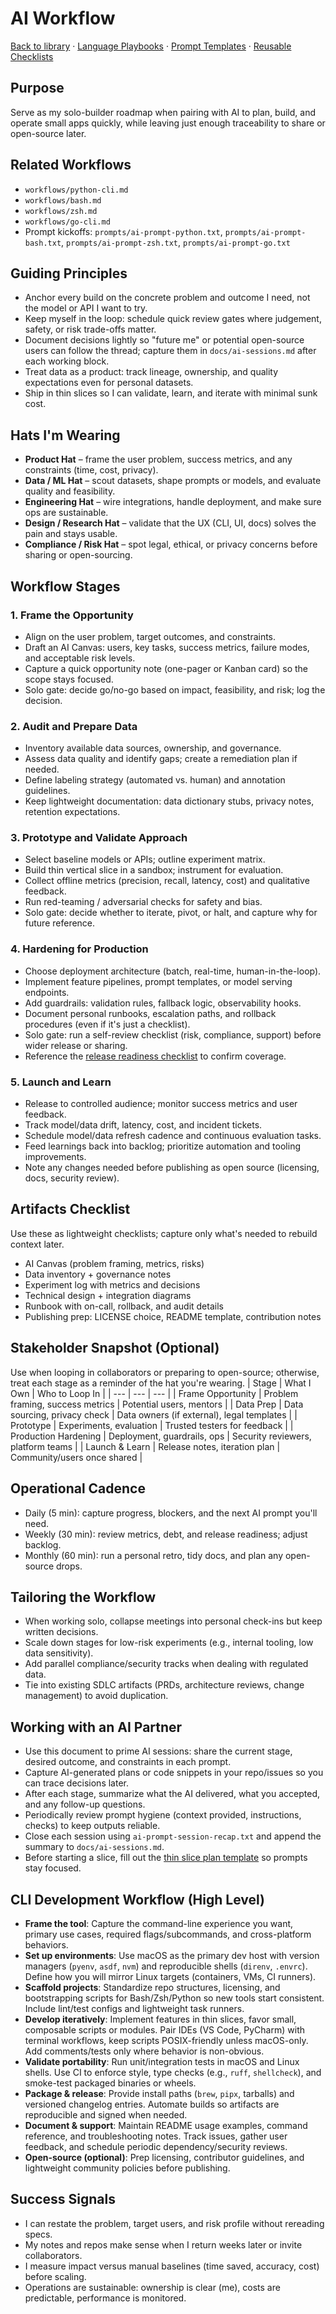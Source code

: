 # AI Workflow

[Back to library](../README.md) · [Language Playbooks](../workflows) · [Prompt Templates](../prompts) · [Reusable Checklists](../templates/README.md)

## Purpose
Serve as my solo-builder roadmap when pairing with AI to plan, build, and operate small apps quickly, while leaving just enough traceability to share or open-source later.

## Related Workflows
- `workflows/python-cli.md`
- `workflows/bash.md`
- `workflows/zsh.md`
- `workflows/go-cli.md`
- Prompt kickoffs: `prompts/ai-prompt-python.txt`, `prompts/ai-prompt-bash.txt`, `prompts/ai-prompt-zsh.txt`, `prompts/ai-prompt-go.txt`

## Guiding Principles
- Anchor every build on the concrete problem and outcome I need, not the model or API I want to try.
- Keep myself in the loop: schedule quick review gates where judgement, safety, or risk trade-offs matter.
- Document decisions lightly so "future me" or potential open-source users can follow the thread; capture them in `docs/ai-sessions.md` after each working block.
- Treat data as a product: track lineage, ownership, and quality expectations even for personal datasets.
- Ship in thin slices so I can validate, learn, and iterate with minimal sunk cost.

## Hats I'm Wearing
- **Product Hat** – frame the user problem, success metrics, and any constraints (time, cost, privacy).
- **Data / ML Hat** – scout datasets, shape prompts or models, and evaluate quality and feasibility.
- **Engineering Hat** – wire integrations, handle deployment, and make sure ops are sustainable.
- **Design / Research Hat** – validate that the UX (CLI, UI, docs) solves the pain and stays usable.
- **Compliance / Risk Hat** – spot legal, ethical, or privacy concerns before sharing or open-sourcing.

## Workflow Stages

### 1. Frame the Opportunity
- Align on the user problem, target outcomes, and constraints.
- Draft an AI Canvas: users, key tasks, success metrics, failure modes, and acceptable risk levels.
- Capture a quick opportunity note (one-pager or Kanban card) so the scope stays focused.
- Solo gate: decide go/no-go based on impact, feasibility, and risk; log the decision.

### 2. Audit and Prepare Data
- Inventory available data sources, ownership, and governance.
- Assess data quality and identify gaps; create a remediation plan if needed.
- Define labeling strategy (automated vs. human) and annotation guidelines.
- Keep lightweight documentation: data dictionary stubs, privacy notes, retention expectations.

### 3. Prototype and Validate Approach
- Select baseline models or APIs; outline experiment matrix.
- Build thin vertical slice in a sandbox; instrument for evaluation.
- Collect offline metrics (precision, recall, latency, cost) and qualitative feedback.
- Run red-teaming / adversarial checks for safety and bias.
- Solo gate: decide whether to iterate, pivot, or halt, and capture why for future reference.

### 4. Hardening for Production
- Choose deployment architecture (batch, real-time, human-in-the-loop).
- Implement feature pipelines, prompt templates, or model serving endpoints.
- Add guardrails: validation rules, fallback logic, observability hooks.
- Document personal runbooks, escalation paths, and rollback procedures (even if it's just a checklist).
- Solo gate: run a self-review checklist (risk, compliance, support) before wider release or sharing.
- Reference the [release readiness checklist](../templates/release-readiness-checklist.md) to confirm coverage.

### 5. Launch and Learn
- Release to controlled audience; monitor success metrics and user feedback.
- Track model/data drift, latency, cost, and incident tickets.
- Schedule model/data refresh cadence and continuous evaluation tasks.
- Feed learnings back into backlog; prioritize automation and tooling improvements.
- Note any changes needed before publishing as open source (licensing, docs, security review).

## Artifacts Checklist
Use these as lightweight checklists; capture only what's needed to rebuild context later.
- AI Canvas (problem framing, metrics, risks)
- Data inventory + governance notes
- Experiment log with metrics and decisions
- Technical design + integration diagrams
- Runbook with on-call, rollback, and audit details
- Publishing prep: LICENSE choice, README template, contribution notes

## Stakeholder Snapshot (Optional)
Use when looping in collaborators or preparing to open-source; otherwise, treat each stage as a reminder of the hat you're wearing.
| Stage | What I Own | Who to Loop In |
| --- | --- | --- |
| Frame Opportunity | Problem framing, success metrics | Potential users, mentors |
| Data Prep | Data sourcing, privacy check | Data owners (if external), legal templates |
| Prototype | Experiments, evaluation | Trusted testers for feedback |
| Production Hardening | Deployment, guardrails, ops | Security reviewers, platform teams |
| Launch & Learn | Release notes, iteration plan | Community/users once shared |

## Operational Cadence
- Daily (5 min): capture progress, blockers, and the next AI prompt you'll need.
- Weekly (30 min): review metrics, debt, and release readiness; adjust backlog.
- Monthly (60 min): run a personal retro, tidy docs, and plan any open-source drops.

## Tailoring the Workflow
- When working solo, collapse meetings into personal check-ins but keep written decisions.
- Scale down stages for low-risk experiments (e.g., internal tooling, low data sensitivity).
- Add parallel compliance/security tracks when dealing with regulated data.
- Tie into existing SDLC artifacts (PRDs, architecture reviews, change management) to avoid duplication.

## Working with an AI Partner
- Use this document to prime AI sessions: share the current stage, desired outcome, and constraints in each prompt.
- Capture AI-generated plans or code snippets in your repo/issues so you can trace decisions later.
- After each stage, summarize what the AI delivered, what you accepted, and any follow-up questions.
- Periodically review prompt hygiene (context provided, instructions, checks) to keep outputs reliable.
- Close each session using `ai-prompt-session-recap.txt` and append the summary to `docs/ai-sessions.md`.
- Before starting a slice, fill out the [thin slice plan template](../templates/thin-slice-plan-template.md) so prompts stay focused.

## CLI Development Workflow (High Level)
- **Frame the tool**: Capture the command-line experience you want, primary use cases, required flags/subcommands, and cross-platform behaviors.
- **Set up environments**: Use macOS as the primary dev host with version managers (`pyenv`, `asdf`, `nvm`) and reproducible shells (`direnv`, `.envrc`). Define how you will mirror Linux targets (containers, VMs, CI runners).
- **Scaffold projects**: Standardize repo structures, licensing, and bootstrapping scripts for Bash/Zsh/Python so new tools start consistent. Include lint/test configs and lightweight task runners.
- **Develop iteratively**: Implement features in thin slices, favor small, composable scripts or modules. Pair IDEs (VS Code, PyCharm) with terminal workflows, keep scripts POSIX-friendly unless macOS-only. Add comments/tests only where behavior is non-obvious.
- **Validate portability**: Run unit/integration tests in macOS and Linux shells. Use CI to enforce style, type checks (e.g., `ruff`, `shellcheck`), and smoke-test packaged binaries or wheels.
- **Package & release**: Provide install paths (`brew`, `pipx`, tarballs) and versioned changelog entries. Automate builds so artifacts are reproducible and signed when needed.
- **Document & support**: Maintain README usage examples, command reference, and troubleshooting notes. Track issues, gather user feedback, and schedule periodic dependency/security reviews.
- **Open-source (optional)**: Prep licensing, contributor guidelines, and lightweight community policies before publishing.

## Success Signals
- I can restate the problem, target users, and risk profile without rereading specs.
- My notes and repos make sense when I return weeks later or invite collaborators.
- I measure impact versus manual baselines (time saved, accuracy, cost) before scaling.
- Operations are sustainable: ownership is clear (me), costs are predictable, performance is monitored.
